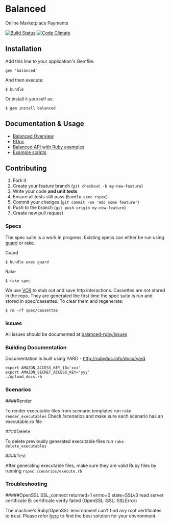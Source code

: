 # Balanced

Online Marketplace Payments

[![Build Status](https://secure.travis-ci.org/balanced/balanced-ruby.png)](http://travis-ci.org/balanced/balanced-ruby)
[![Code Climate](https://codeclimate.com/badge.png)](https://codeclimate.com/github/balanced/balanced-ruby)

## Installation

Add this line to your application's Gemfile:

    gem 'balanced'

And then execute:

    $ bundle

Or install it yourself as:

    $ gem install balanced

## Documentation & Usage

* [Balanced Overview](https://www.balancedpayments.com/docs/overview?language=ruby)
* [RDoc](http://rubydoc.info/gems/balanced)
* [Balanced API with Ruby examples](https://www.balancedpayments.com/docs/api?language=ruby)
* [Example scripts](https://github.com/balanced/balanced-ruby/tree/master/examples)

## Contributing

1. Fork it
2. Create your feature branch (`git checkout -b my-new-feature`)
3. Write your code **and unit tests**
4. Ensure all tests still pass (`bundle exec rspec`)
5. Commit your changes (`git commit -am 'Add some feature'`)
6. Push to the branch (`git push origin my-new-feature`)
7. Create new pull request


### Specs

The spec suite is a work in progress.  Existing specs can either be run
using [guard](https://github.com/guard/guard) or rake.

Guard

    $ bundle exec guard

Rake

    $ rake spec

We use [VCR](https://www.relishapp.com/myronmarston/vcr/docs) to stub
out and save http interactions.  Cassettes are not stored in the repo.
They are generated the first time the spec suite is run and stored in
spec/cassettes.  To clear them and regenerate:

    $ rm -rf spec/cassettes


### Issues

All issues should be documented at
[balanced-ruby/issues](https://github.com/balanced/balanced-ruby/issues)


### Building Documentation

Documentation is built using YARD - http://rubydoc.info/docs/yard

    export AMAZON_ACCESS_KEY_ID='xxx'
    export AMAZON_SECRET_ACCESS_KEY='yyy'
    ./upload_docs.rb

### Scenarios

####Render

To render executable files from scenario templates run `rake render_executables`
Check /scenarios and make sure each scenario has an executable.rb file

####Delete

To delete previously generated executable files run `rake delete_executables`

####Test

After generating executable files, make sure they are valid Ruby files by running `rspec scenarios/execute.rb`

### Troubleshooting

#####OpenSSL
    SSL_connect returned=1 errno=0 state=SSLv3 read server certificate B: certificate verify failed (OpenSSL::SSL::SSLError)

The machine's Ruby/OpenSSL environment can't find any root certificates to trust. Please refer [here](http://www.google.com/search?q=SSL+connect+returned=1+errno=0+state=SSLv3) to find the best solution for your environment.
